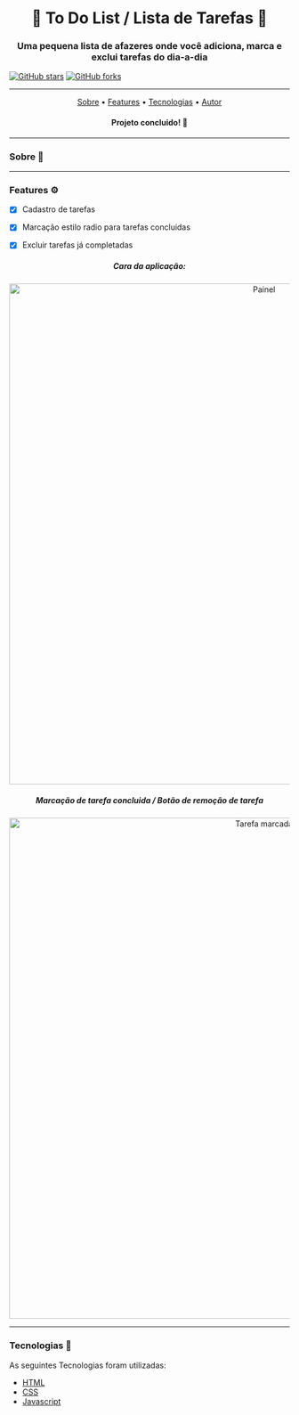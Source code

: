 <h1 align='center'> 📓 To Do List / Lista de Tarefas 📓</h1>
<h3 align='center'> Uma pequena lista de afazeres onde você adiciona, marca e exclui tarefas do dia-a-dia</h3>
<a href="https://github.com/gabrlcj/to-do-list/stargazers"><img alt="GitHub stars" src="https://img.shields.io/github/stars/gabrlcj/to-do-list"></a>
<a href="https://github.com/gabrlcj/to-do-list/network"><img alt="GitHub forks" src="https://img.shields.io/github/forks/gabrlcj/to-do-list?color=purple"></a>

---

<p align="center">
 <a href="#sobre-">Sobre</a> • 
 <a href="#features-%EF%B8%8F">Features</a> • 
 <a href="#tecnologias-">Tecnologias</a> • 
 <a href="#autor">Autor</a>
</p>

<h4 align='center'> Projeto concluido! 🚀</h4>

---

### Sobre 📝


---

### Features ⚙️

- [x] Cadastro de tarefas
- [x] Marcação estilo radio para tarefas concluidas
- [x] Excluir tarefas já completadas


<div align='center'>
  <h5 align='center'><i>Cara da aplicação:</i></h5>
  <img width='900px' src='https://user-images.githubusercontent.com/79853847/119084391-1321f880-b9d8-11eb-8def-7bcf264b45aa.png' alt='Painel'>
  <h5 align='center'><i>Marcação de tarefa concluida / Botão de remoção de tarefa</i></h5>
  <img width='900px' src='https://user-images.githubusercontent.com/79853847/119084715-ab1fe200-b9d8-11eb-94da-24af592484e5.png' alt='Tarefa marcada'>
</div>

---

### Tecnologias 🦾
As seguintes Tecnologias foram utilizadas:

 - [HTML](https://www.w3schools.com/html/default.asp)
 - [CSS](https://www.w3schools.com/css/default.asp)
 - [Javascript](https://www.w3schools.com/js/default.asp)
